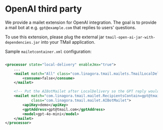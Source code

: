 # OpenAI third party

We provide a mailet extension for OpenAI integration. The goal is to provide a mail bot at e.g. `gpt@example.com` that replies to users' questions.

To use this extension, please plug the external jar `tmail-open-ai-jar-with-dependencies.jar` into your TMail application.

Sample `mailetcontainer.xml` configuration:

```xml

<processor state="local-delivery" enableJmx="true">
    ...
    <mailet match="All" class="com.linagora.tmail.mailets.TmailLocalDelivery">
        <consume>false</consume>
    </mailet>

    <!-- Put the AIBotMailet after LocalDelivery so the GPT reply would come after the asking question -->
    <mailet match="com.linagora.tmail.mailet.RecipientsContain=gpt@tmail.com"
            class="com.linagora.tmail.mailet.AIBotMailet">
        <apiKey>demo</apiKey>
        <gptAddress>gpt@tmail.com</gptAddress>
        <model>gpt-4o-mini</model>
    </mailet>
</processor>
```